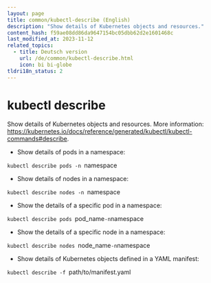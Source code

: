 ```yaml
---
layout: page
title: common/kubectl-describe (English)
description: "Show details of Kubernetes objects and resources."
content_hash: f59ae08dd86da9647154bc05dbb62d2e1601468c
last_modified_at: 2023-11-12
related_topics:
  - title: Deutsch version
    url: /de/common/kubectl-describe.html
    icon: bi bi-globe
tldri18n_status: 2
---
```

# kubectl describe

Show details of Kubernetes objects and resources.
More information: <https://kubernetes.io/docs/reference/generated/kubectl/kubectl-commands#describe>.

- Show details of pods in a namespace:

`kubectl describe pods -n `<span class="tldr-var badge badge-pill bg-dark-lm bg-white-dm text-white-lm text-dark-dm font-weight-bold">namespace</span>

- Show details of nodes in a namespace:

`kubectl describe nodes -n `<span class="tldr-var badge badge-pill bg-dark-lm bg-white-dm text-white-lm text-dark-dm font-weight-bold">namespace</span>

- Show the details of a specific pod in a namespace:

`kubectl describe pods `<span class="tldr-var badge badge-pill bg-dark-lm bg-white-dm text-white-lm text-dark-dm font-weight-bold">pod_name</span>` -n `<span class="tldr-var badge badge-pill bg-dark-lm bg-white-dm text-white-lm text-dark-dm font-weight-bold">namespace</span>

- Show the details of a specific node in a namespace:

`kubectl describe nodes `<span class="tldr-var badge badge-pill bg-dark-lm bg-white-dm text-white-lm text-dark-dm font-weight-bold">node_name</span>` -n `<span class="tldr-var badge badge-pill bg-dark-lm bg-white-dm text-white-lm text-dark-dm font-weight-bold">namespace</span>

- Show details of Kubernetes objects defined in a YAML manifest:

`kubectl describe -f `<span class="tldr-var badge badge-pill bg-dark-lm bg-white-dm text-white-lm text-dark-dm font-weight-bold">path/to/manifest.yaml</span>
